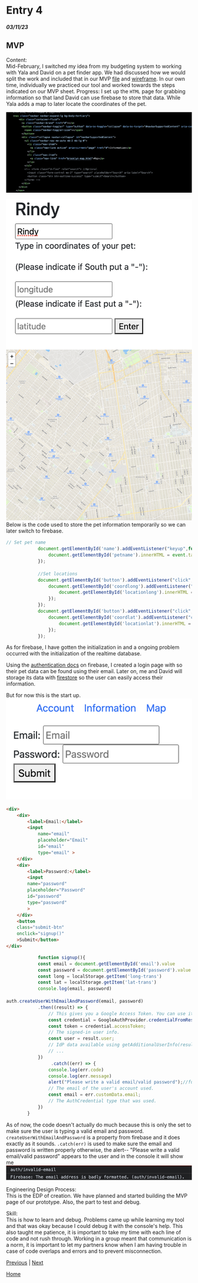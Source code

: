 # Entry 4
##### 03/11/23

## MVP

Content: <br>
Mid-February, I switched my idea from my budgeting system to working with Yala and David on a pet finder app. We had discussed how we would split the work and included that in our MVP [file](https://docs.google.com/document/d/1IOgOBQIXL0xnpZYDINYj7pjE6Xca6grdK6rAzGLUkfc/edit?usp=sharing) and [wireframe](). In our own time, individually we practiced our tool and worked towards the steps indicated on our MVP sheet. 
Progress: 
I set up the `HTML` page for grabbing information so that Iand David can use firebase to store that data. While Yala adds a map to later locate the coordinates of the pet.

<img src="img/fp-nav.png"><br>
<!-- <img src="img/fp-main.png"><br> -->
<img src="img/fp-pg.png"><br>
<img src="img/fp-map.png"><br>
Below is the code used to store the pet information temporarily so we can later switch to firebase. 

``` js
// Set pet name
            document.getElementById('name').addEventListener("keyup",function(event){
                document.getElementById('petname').innerHTML = event.target.value;
            });

            //Set locations
            document.getElementById('button').addEventListener("click",function(event){
                document.getElementById('coordlong').addEventListener("change",function(event){
                    document.getElementById('locationlong').innerHTML = event.target.value;
                });
            });
            document.getElementById('button').addEventListener("click",function(event){
                document.getElementById('coordlat').addEventListener("change",function(event){
                    document.getElementById('locationlat').innerHTML = event.target.value;
                });
            });

```
As for firebase, I have gotten the initialization in and a ongoing problem occurred with the initialization of the realtime database. 

Using the [authentication docs](https://firebase.google.com/docs/auth/web/google-signin?hl=en&authuser=0) on firebase, I created a login page with so their pet data can be found using their email. Later on, me and David will storage its data with [firestore](https://firebase.google.com/docs/firestore?hl=en&authuser=0) so the user can easily access their information. 

But for now this is the start up.
<img src="img/login.png"><br>
```html 
<div>
    <div>
        <label>Email:</label>
        <input
            name="email"
            placeholder="Email"
            id="email"
            type="email" >
    </div>
    <div>
        <label>Password:</label>
        <input
        name="password"
        placeholder="Password"
        id="password"
        type="password"
        >
    </div>
    <button
    class="submit-btn"
    onclick="signup()"
    >Submit</button>
</div>
```

``` js 
            function signup(){
            const email = document.getElementById('email').value
            const password = document.getElementById('password').value
            const long = localStorage.getItem('long-trans')
            const lat = localStorage.getItem('lat-trans')
            console.log(email, password)

auth.createUserWithEmailAndPassword(email, password)
            .then((result) => {
                // This gives you a Google Access Token. You can use it to access the Google API.
                const credential = GoogleAuthProvider.credentialFromResult(result);
                const token = credential.accessToken;
                // The signed-in user info.
                const user = result.user;
                // IdP data available using getAdditionalUserInfo(result)
                // ...
            })
                 .catch((err) => {
                console.log(err.code)
                console.log(err.message)
                alert("Please write a valid email/valid password");//future: make this into a popup
                // The email of the user's account used.
                const email = err.customData.email;
                // The AuthCredential type that was used.
            })
        }
```

As of now, the code doesn't actually do much because this is only the set to make sure the user is typing a valid email and password. `createUserWithEmailAndPassword` is a property from firebase and it does exactly as it sounds. `.catch(err)` is used to make sure the email and password is written properly otherwise, the alert-- "Please write a valid email/valid password" appears to the user and in the console it will show me 
<img src="img/console-login-err.png">

Engineering Design Process:<br>
This is the EDP of creation. We have planned and started building the MVP page of our prototype. Also, the part to test and debug. 

Skill: <br>
This is how to learn and debug. Problems came up while learning my tool and that was okay because I could debug it with the console's help. This also taught me patience, it is important to take my time with each line of code and not rush through. Working in a group meant that communication is a norm, it is important to let my partners know when I am having trouble in case of code overlaps and errors and to prevent misconnection. 

[Previous](entry03.md) | [Next](entry05.md)

[Home](../README.md)